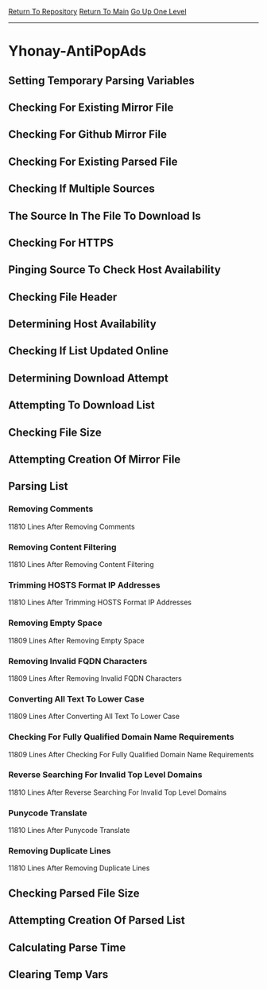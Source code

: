 [Return To Repository](https://github.com/deathbybandaid/piholeparser/)
[Return To Main](https://github.com/deathbybandaid/piholeparser/blob/master/RecentRunLogs/Mainlog.md)
[Go Up One Level](https://github.com/deathbybandaid/piholeparser/blob/master/RecentRunLogs/TopLevelScripts/30-Processing-External-Blacklists.md)
____________________________________
# Yhonay-AntiPopAds
## Setting Temporary Parsing Variables
## Checking For Existing Mirror File
## Checking For Github Mirror File
## Checking For Existing Parsed File
## Checking If Multiple Sources
## The Source In The File To Download Is
## Checking For HTTPS
## Pinging Source To Check Host Availability
## Checking File Header
## Determining Host Availability
## Checking If List Updated Online
## Determining Download Attempt
## Attempting To Download List
## Checking File Size
## Attempting Creation Of Mirror File
## Parsing List
### Removing Comments
11810 Lines After Removing Comments
### Removing Content Filtering
11810 Lines After Removing Content Filtering
### Trimming HOSTS Format IP Addresses
11810 Lines After Trimming HOSTS Format IP Addresses
### Removing Empty Space
11809 Lines After Removing Empty Space
### Removing Invalid FQDN Characters
11809 Lines After Removing Invalid FQDN Characters
### Converting All Text To Lower Case
11809 Lines After Converting All Text To Lower Case
### Checking For Fully Qualified Domain Name Requirements
11809 Lines After Checking For Fully Qualified Domain Name Requirements
### Reverse Searching For Invalid Top Level Domains
11810 Lines After Reverse Searching For Invalid Top Level Domains
### Punycode Translate
11810 Lines After Punycode Translate
### Removing Duplicate Lines
11810 Lines After Removing Duplicate Lines
## Checking Parsed File Size
## Attempting Creation Of Parsed List
## Calculating Parse Time
## Clearing Temp Vars
